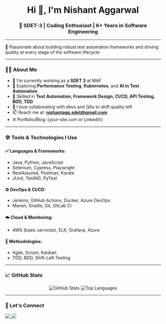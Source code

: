 <h1 align="center">Hi 👋, I'm Nishant Aggarwal</h1>
<h3 align="center">🚀 SDET-3 | Coding Enthusiast | 6+ Years in Software Engineering</h3>

---

🎯 Passionate about building robust test automation frameworks and driving quality at every stage of the software lifecycle.

---

### 👨‍💻 About Me

- 🔭 I’m currently working as a **SDET 3** at MAF
- 🌱 Exploring **Performance Testing**, **Kubernetes**, and **AI in Test Automation**
- 🧪 Skilled in **Test Automation, Framework Design, CI/CD, API Testing, BDD, TDD**
- 🤝 I love collaborating with devs and QAs to shift quality left
- 📫 Reach me at: **nishantagg.sdet@gmail.com**
- 🌐 Portfolio/Blog: [your-site.com or LinkedIn]

---

### 🛠️ Tools & Technologies I Use

#### ✅ Languages & Frameworks:
- Java, Python, JavaScript
- Selenium, Cypress, Playwright
- RestAssured, Postman, Karate
- JUnit, TestNG, PyTest

#### ⚙️ DevOps & CI/CD:
- Jenkins, GitHub Actions, Docker, Azure DevOps
- Maven, Gradle, Git, GitLab CI

#### ☁️ Cloud & Monitoring:
- AWS (basic services), ELK, Grafana, Azure

#### 🧩 Methodologies:
- Agile, Scrum, Kanban
- TDD, BDD, Shift-Left Testing

---

### 📈 GitHub Stats

<p align="center">
  <img src="https://github-readme-stats.vercel.app/api?username=offcialnishantaggarwal&show_icons=true&theme=github_dark" alt="GitHub Stats"/>
  <img src="https://github-readme-stats.vercel.app/api/top-langs/?username=offcialnishantaggarwal&layout=compact&theme=github_dark" alt="Top Languages"/>
</p>

---

### 📣 Let's Connect

<p>
  <a href="https://linkedin.com/in/YOUR-LINKEDIN" target="_blank">
    <img src="https://img.shields.io/badge/LinkedIn-%230077B5.svg?&style=for-the-badge&logo=linkedin&logoColor=white" />
  </a>
  <a href="mailto:nishantagg.sdet@gmail.com">
    <img src="https://img.shields.io/badge/Gmail-D14836?style=for-the-badge&logo=gmail&logoColor=white" />
  </a>
</p>
